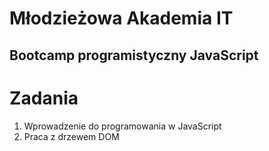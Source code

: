 # Młodzieżowa Akademia IT

## Bootcamp programistyczny JavaScript

# Zadania 

1. Wprowadzenie do programowania w JavaScript
2. Praca z drzewem DOM
